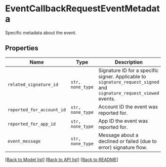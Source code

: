 # EventCallbackRequestEventMetadata

Specific metadata about the event.

## Properties
Name | Type | Description | Notes
------------ | ------------- | ------------- | -------------
| `related_signature_id` | ```str, none_type``` |  Signature ID for a specific signer. Applicable to `signature_request_signed` and `signature_request_viewed` events.  |  |
| `reported_for_account_id` | ```str, none_type``` |  Account ID the event was reported for.  |  |
| `reported_for_app_id` | ```str, none_type``` |  App ID the event was reported for.  |  |
| `event_message` | ```str, none_type``` |  Message about a declined or failed (due to error) signature flow.  |  |

[[Back to Model list]](../README.md#documentation-for-models) [[Back to API list]](../README.md#documentation-for-api-endpoints) [[Back to README]](../README.md)


